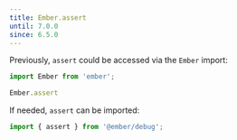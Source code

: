 ```yaml
---
title: Ember.assert
until: 7.0.0
since: 6.5.0
---
```



Previously, `assert` could be accessed via the `Ember` import:
```js
import Ember from 'ember';

Ember.assert
```

If needed, `assert` can be imported:
```js
import { assert } from '@ember/debug';
```
